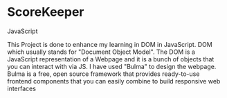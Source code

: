 # ScoreKeeper
JavaScript

This Project is done to enhance my learning in DOM in JavaScript. DOM which usually stands for "Document Object Model". The DOM is a JavaScript representation of a Webpage and it is a bunch of objects that you can interact with via JS. I have used "Bulma" to design the webpage. Bulma is a free, open source framework that provides ready-to-use frontend components that you can easily combine to build responsive web interfaces
